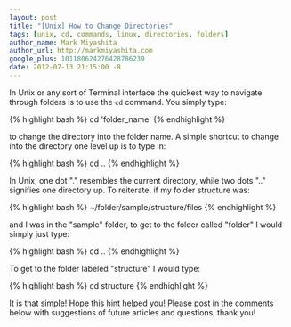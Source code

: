 ```yaml
---
layout: post
title: "[Unix] How to Change Directories"
tags: [unix, cd, commands, linux, directories, folders]
author_name: Mark Miyashita
author_url: http://markmiyashita.com
google_plus: 101180624276428786239
date: 2012-07-13 21:15:00 -8
---
```


In Unix or any sort of Terminal interface the quickest way to navigate through folders is to use the <code>cd</code> command. You simply type:

{% highlight bash %}
    cd 'folder_name'
{% endhighlight %}

to change the directory into the folder name. A simple shortcut to change into the directory one level up is to type in:

{% highlight bash %}
    cd ..
{% endhighlight %}

In Unix, one dot "." resembles the current directory, while two dots ".." signifies one directory up. To reiterate, if my folder structure was:

{% highlight bash %}
    ~/folder/sample/structure/files
{% endhighlight %}

and I was in the "sample" folder, to get to the folder called "folder" I would simply just type:

{% highlight bash %}
    cd ..
{% endhighlight %}

To get to the folder labeled "structure" I would type:

{% highlight bash %}
    cd structure
{% endhighlight %}

It is that simple!
Hope this hint helped you! Please post in the comments below with suggestions of future articles and questions, thank you!